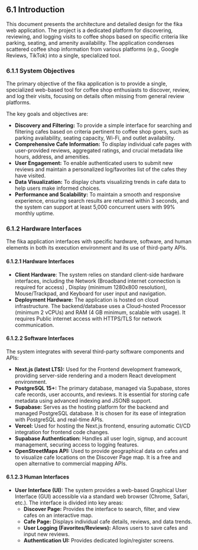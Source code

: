 ## 6.1 Introduction         
This document presents the architecture and detailed design for the fika web application. The project is a dedicated platform for discovering, reviewing, and logging visits to coffee shops based on specific criteria like parking, seating, and amenity availability. The application condenses scattered coffee shop information from various platforms (e.g., Google Reviews, TikTok) into a single, specialized tool.      

### 6.1.1 System Objectives              
The primary objective of the fika application is to provide a single, specialized web-based tool for coffee shop enthusiasts to discover, review, and log their visits, focusing on details often missing from general review platforms.        

The key goals and objectives are:       
* **Discovery and Filtering:** To provide a simple interface for searching and filtering cafes based on criteria pertinent to coffee shop goers, such as parking availability, seating capacity, Wi-Fi, and outlet availability.
* **Comprehensive Cafe Information:** To display individual cafe pages with user-provided reviews, aggregated ratings, and crucial metadata like hours, address, and amenities.
* **User Engagement:** To enable authenticated users to submit new reviews and maintain a personalized log/favorites list of the cafes they have visited.
* **Data Visualization:** To display charts visualizing trends in cafe data to help users make informed choices.
* **Performance and Scalability:** To maintain a smooth and responsive experience, ensuring search results are returned within 3 seconds, and the system can support at least 5,000 concurrent users with 99% monthly uptime.

### 6.1.2 Hardware Interfaces     
The fika application interfaces with specific hardware, software, and human elements in both its execution environment and its use of third-party APIs.      

#### 6.1.2.1 Hardware Interfaces         
* **Client Hardware**: The system relies on standard client-side hardware interfaces, including the Network (Broadband internet connection is required for access) , Display (minimum 1280x800 resolution), Mouse/Trackpad, and Keyboard for user input and navigation.
* **Deployment Hardware:** The application is hosted on cloud infrastructure. The backend/database uses a Cloud-hosted Processor (minimum 2 vCPUs) and RAM (4 GB minimum, scalable with usage). It requires Public internet access with HTTPS/TLS for network communication.     

#### 6.1.2.2 Software Interfaces      
The system integrates with several third-party software components and APIs:  

* **Next.js (latest LTS):** Used for the Frontend development framework, providing server-side rendering and a modern React development environment.
* **PostgreSQL 15+:** The primary database, managed via Supabase, stores cafe records, user accounts, and reviews. It is essential for storing cafe metadata using advanced indexing and JSONB support.
* **Supabase:** Serves as the hosting platform for the backend and managed PostgreSQL database. It is chosen for its ease of integration with PostgreSQL and real-time APIs.
* **Vercel:** Used for hosting the Next.js frontend, ensuring automatic CI/CD integration for frontend code changes.
* **Supabase Authentication:** Handles all user login, signup, and account management, securing access to logging features.
* **OpenStreetMaps API:** Used to provide geographical data on cafes and to visualize cafe locations on the Discover Page map. It is a free and open alternative to commercial mapping APIs.    

#### 6.1.2.3 Human Interfaces
* **User Interface (UI):** The system provides a web-based Graphical User Interface (GUI) accessible via a standard web browser (Chrome, Safari, etc.). The interface is divided into key areas:
  * **Discover Page:** Provides the interface to search, filter, and view cafes on an interactive map.
  * **Cafe Page:** Displays individual cafe details, reviews, and data trends.
  * **User Logging (Favorites/Reviews):** Allows users to save cafes and input new reviews.
  * **Authentication UI:** Provides dedicated login/register screens.      

